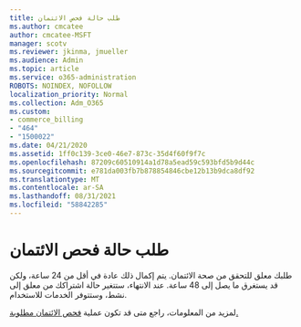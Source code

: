 ```yaml
---
title: طلب حالة فحص الائتمان
ms.author: cmcatee
author: cmcatee-MSFT
manager: scotv
ms.reviewer: jkinma, jmueller
ms.audience: Admin
ms.topic: article
ms.service: o365-administration
ROBOTS: NOINDEX, NOFOLLOW
localization_priority: Normal
ms.collection: Adm_O365
ms.custom:
- commerce_billing
- "464"
- "1500022"
ms.date: 04/21/2020
ms.assetid: 1ff0c139-3ce0-46e7-873c-35d4f60f9f7c
ms.openlocfilehash: 87209c60510914a1d78a5ead59c593bfd5b9d44c
ms.sourcegitcommit: e781da003fb7b878854846cbe12b13b9dca8df92
ms.translationtype: MT
ms.contentlocale: ar-SA
ms.lasthandoff: 08/31/2021
ms.locfileid: "58842285"
---
```

# <a name="credit-check-status-request"></a>طلب حالة فحص الائتمان

طلبك معلق للتحقق من صحة الائتمان. يتم إكمال ذلك عادة في أقل من 24 ساعة، ولكن قد يستغرق ما يصل إلى 48 ساعة. عند الانتهاء، ستتغير حالة اشتراكك من معلق إلى نشط، وستتوفر الخدمات للاستخدام.

لمزيد من المعلومات، راجع متى قد تكون عملية [فحص الائتمان مطلوبة.](https://docs.microsoft.com/microsoft-365/commerce/billing-and-payments/pay-for-your-subscription#pay-by-invoice-check-or-eft)
